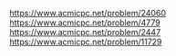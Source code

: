 https://www.acmicpc.net/problem/24060
https://www.acmicpc.net/problem/4779
https://www.acmicpc.net/problem/2447
https://www.acmicpc.net/problem/11729

